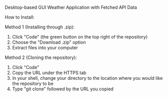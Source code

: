 Desktop-based GUI Weather Application with Fetched API Data

How to Install:

Method 1 (Installing through .zip):

  1. Click "Code" (the green button on the top right of the repository)
  2. Choose the "Download .zip" option
  3. Extract files into your computer 

Method 2 (Cloning the repository):

  1. Click "Code"
  2. Copy the URL under the HTTPS tab
  3. In your shell, change your directory to the location where you would like the repository to be
  4. Type "git clone" followed by the URL you copied
